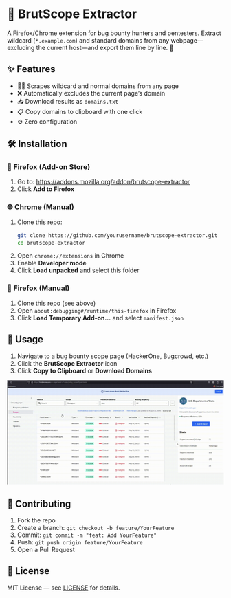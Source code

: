 # 🔫 BrutScope Extractor

A Firefox/Chrome extension for bug bounty hunters and pentesters. Extract wildcard (`*.example.com`) and standard domains from any webpage—excluding the current host—and export them line by line. 🚀

## ✨ Features

- 🕵️‍♂️ Scrapes wildcard and normal domains from any page  
- ❌ Automatically excludes the current page’s domain  
- 📥 Download results as `domains.txt`  
- 📋 Copy domains to clipboard with one click  
- ⚙️ Zero configuration

## 🛠️ Installation

### 🦊 Firefox (Add-on Store)

1. Go to: https://addons.mozilla.org/addon/brutscope-extractor  
2. Click **Add to Firefox**  

### 🌐 Chrome (Manual)

1. Clone this repo:  
   ```bash
   git clone https://github.com/yourusername/brutscope-extractor.git
   cd brutscope-extractor
   ```  
2. Open `chrome://extensions` in Chrome  
3. Enable **Developer mode**  
4. Click **Load unpacked** and select this folder  

### 🦊 Firefox (Manual)

1. Clone this repo (see above)  
2. Open `about:debugging#/runtime/this-firefox` in Firefox  
3. Click **Load Temporary Add-on…** and select `manifest.json`  

## 🚀 Usage

1. Navigate to a bug bounty scope page (HackerOne, Bugcrowd, etc.)  
2. Click the **BrutScope Extractor** icon  
3. Click **Copy to Clipboard** or **Download Domains**

![Watch the video](poc.gif)

## 🤝 Contributing

1. Fork the repo  
2. Create a branch: `git checkout -b feature/YourFeature`  
3. Commit: `git commit -m "feat: Add YourFeature"`  
4. Push: `git push origin feature/YourFeature`  
5. Open a Pull Request  

## 📄 License

MIT License — see [LICENSE](LICENSE) for details.  
